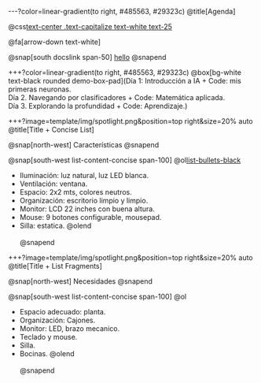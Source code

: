 ---?color=linear-gradient(to right, #485563, #29323c)
@title[Agenda]

@css[text-center .text-capitalize text-white text-25](Agenda)<br>


@fa[arrow-down text-white]

@snap[south docslink span-50]
[hello](https://gitpitch.com/docs/the-template)
@snapend


+++?color=linear-gradient(to right, #485563, #29323c)
@box[bg-white text-black rounded demo-box-pad](Día 1: Introducción a IA + Code: mis primeras neuronas. <br> Día 2. Navegando por clasificadores + Code: Matemática aplicada. <br> Día 3. Explorando la profundidad + Code: Aprendizaje.)

+++?image=template/img/spotlight.png&position=top right&size=20% auto
@title[Title + Concise List]

@snap[north-west]
Características
@snapend

@snap[south-west list-content-concise span-100]
@ol[list-bullets-black](false)
- Iluminación: luz natural, luz LED blanca.
- Ventilación: ventana.
- Espacio: 2x2 mts, colores neutros.
- Organización: escritorio limpio y limpio.
- Monitor: LCD 22 inches con buena altura.
- Mouse: 9 botones configurable, mousepad.
- Silla: estatica.
@olend
<br><br>
@snapend


+++?image=template/img/spotlight.png&position=top right&size=20% auto
@title[Title + List Fragments]

@snap[north-west]
Necesidades
@snapend

@snap[south-west list-content-concise span-100]
@ol
- Espacio adecuado: planta.
- Organización: Cajones.
- Monitor: LED, brazo mecanico.
- Teclado y mouse.
- Silla.
- Bocinas.
@olend
<br><br>
@snapend
